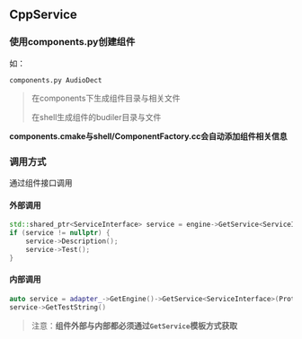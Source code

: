 
## CppService

### 使用components.py创建组件

如：

```
components.py AudioDect
```

> 在components下生成组件目录与相关文件
> 
> 在shell生成组件的budiler目录与文件

**components.cmake与shell/ComponentFactory.cc会自动添加组件相关信息**

### 调用方式

通过组件接口调用

#### 外部调用

```cpp
std::shared_ptr<ServiceInterface> service = engine->GetService<ServiceInterface>(Protocol(ServiceInterface));
if (service != nullptr) {
    service->Description();
    service->Test();
}
```

#### 内部调用

```cpp
auto service = adapter_->GetEngine()->GetService<ServiceInterface>(Protocol(ServiceInterface));
service->GetTestString()
```

> 注意：**组件外部与内部都必须通过`GetService`模板方式获取**
